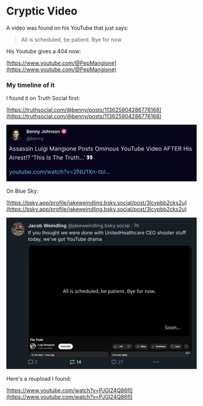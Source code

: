 # Cryptic Video

A video was found on his YouTube that just says:

> All is scheduled, be patient. Bye for now

His Youtube gives a 404 now:

[https://www.youtube.com/@PepMangione](https://www.youtube.com/@PepMangione)

### My timeline of it

I found it on Truth Social first:

[https://truthsocial.com/@benny/posts/113625904286776168](https://truthsocial.com/@benny/posts/113625904286776168)

![](screenshot.png)

On Blue Sky:

[https://bsky.app/profile/jakeweindling.bsky.social/post/3lcvpbb2cks2u](https://bsky.app/profile/jakeweindling.bsky.social/post/3lcvpbb2cks2u)

![alt text](images/image-1.png)

Here's a reupload I found:

[https://www.youtube.com/watch?v=PJGl24Q86fI](https://www.youtube.com/watch?v=PJGl24Q86fI)

